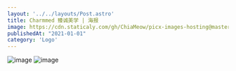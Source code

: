 ```yaml
---
layout: '../../layouts/Post.astro'
title: Charmmed 臻诚美学 | 海报
image: https://cdn.staticaly.com/gh/ChiaMeow/picx-images-hosting@master/8.2wx6zrh3tbq0.webp
publishedAt: "2021-01-01"
category: 'Logo'
---
```


![image](https://cdn.staticaly.com/gh/ChiaMeow/picx-images-hosting@master/未标题-1.1awdn0wufyyo.webp)
![image]()